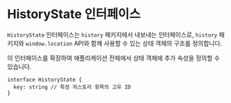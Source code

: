 # HistoryState 인터페이스

`HistoryState` 인터페이스는 `history` 패키지에서 내보내는 인터페이스로, `history` 패키지와 `window.location` API와 함께 사용할 수 있는 상태 객체의 구조를 정의합니다.

이 인터페이스를 확장하여 애플리케이션 전체에서 상태 객체에 추가 속성을 정의할 수 있습니다.

```tsx
interface HistoryState {
  key: string // 특정 히스토리 항목의 고유 ID
}
```


